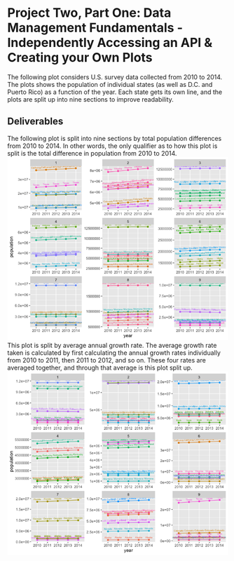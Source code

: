 # Project Two, Part One: Data Management Fundamentals - Independently Accessing an API & Creating your Own Plots
The following plot considers U.S. survey data collected from 2010 to 2014. The plots shows the population of individual states (as well as D.C. and Puerto Rico) as a function of the year. Each state gets its own line, and the plots are split up into nine sections to improve readability. <br/>

## Deliverables
The following plot is split into nine sections by total population differences from 2010 to 2014. In other words, the only qualifier as to how this plot is split is the total difference in population from 2010 to 2014.<br/>
![](total_diff.png)<br/>
This plot is split by average annual growth rate. The average growth rate taken is calculated by first calculating the annual growth rates individually from 2010 to 2011, then 2011 to 2012, and so on. These four rates are averaged together, and through that average is this plot split up.<br/>
![](growth.png)<br/>
